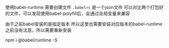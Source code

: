 使用babel-runtime
需要创建文件 `.babelrc` 是一个json文件
可以对比两个打包好的文件，可以发现使用babel-polyfill后，会通过全局变量来兼容

由于之前babel安装的是指定版本
所以这里也需要安装对应版本的babel-runtime
之前没有注意，所以需要重新安装

npm i @babel/runtime -S